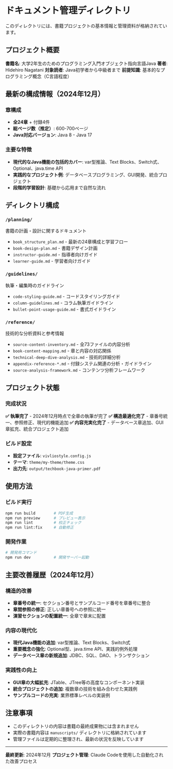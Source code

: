 # ドキュメント管理ディレクトリ

このディレクトリには、書籍プロジェクトの基本情報と管理資料が格納されています。

## プロジェクト概要

**書籍名**: 大学2年生のためのプログラミング入門オブジェクト指向言語Java
**著者**: Hidehiro Nagatani
**対象読者**: Java初学者から中級者まで
**前提知識**: 基本的なプログラミング概念（C言語程度）

## 最新の構成情報（2024年12月）

### 章構成
- **全24章** + 付録4件
- **総ページ数（推定）**: 600-700ページ
- **Java対応バージョン**: Java 8 - Java 17

### 主要な特徴
- **現代的なJava機能の包括的カバー**: var型推論、Text Blocks、Switch式、Optional、java.time API
- **実践的なプロジェクト例**: データベースプログラミング、GUI開発、統合プロジェクト
- **段階的学習設計**: 基礎から応用まで自然な流れ

## ディレクトリ構成

### `/planning/`
書籍の計画・設計に関するドキュメント
- `book_structure_plan.md` - 最新の24章構成と学習フロー
- `book-design-plan.md` - 書籍デザイン計画
- `instructor-guide.md` - 指導者向けガイド
- `learner-guide.md` - 学習者向けガイド

### `/guidelines/`
執筆・編集時のガイドライン
- `code-styling-guide.md` - コードスタイリングガイド
- `column-guidelines.md` - コラム執筆ガイドライン
- `bullet-point-usage-guide.md` - 書式ガイドライン

### `/reference/`
技術的な分析資料と参考情報
- `source-content-inventory.md` - 全73ファイルの内容分析
- `book-content-mapping.md` - 章と内容の対応関係
- `technical-deep-dive-analysis.md` - 技術的詳細分析
- `appendix-reference-*.md` - 付録システム関連の分析・ガイドライン
- `source-analysis-framework.md` - コンテンツ分析フレームワーク

## プロジェクト状態

### 完成状況
**✅ 執筆完了** - 2024年12月時点で全章の執筆が完了
**✅ 構造最適化完了** - 章番号統一、参照修正、現代的機能追加
**✅ 内容充実化完了** - データベース章追加、GUI章拡充、統合プロジェクト追加

### ビルド設定
- **設定ファイル**: `vivliostyle.config.js`
- **テーマ**: `theme/my-theme/theme.css`
- **出力先**: `output/techbook-java-primer.pdf`

## 使用方法

### ビルド実行
```bash
npm run build        # PDF生成
npm run preview      # プレビュー表示
npm run lint         # 校正チェック
npm run lint:fix     # 自動修正
```

### 開発作業
```bash
# 開発用コマンド
npm run dev          # 開発サーバー起動
```

## 主要改善履歴（2024年12月）

### 構造的改善
- **章番号の統一**: セクション番号とサンプルコード番号を章番号に整合
- **章間参照の修正**: 正しい章番号への参照に統一
- **演習セクションの配置統一**: 全章で章末に配置

### 内容の現代化
- **現代Java機能の追加**: var型推論、Text Blocks、Switch式
- **重要概念の強化**: Optional型、java.time API、実践的例外処理
- **データベース章の新規追加**: JDBC、SQL、DAO、トランザクション

### 実践性の向上
- **GUI章の大幅拡充**: JTable、JTree等の高度なコンポーネント実装
- **統合プロジェクトの追加**: 複数章の技術を組み合わせた実践例
- **サンプルコードの充実**: 業界標準レベルの実装例

## 注意事項

- このディレクトリの内容は書籍の最終成果物には含まれません
- 実際の書籍内容は `manuscripts/` ディレクトリに格納されています
- 管理ファイルは定期的に整理され、最新の状況を反映しています

---

**最終更新**: 2024年12月
**プロジェクト管理**: Claude Codeを使用した自動化された改善プロセス